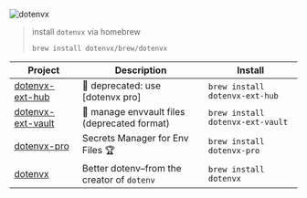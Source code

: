 ![dotenvx](https://dotenvx.com/better-banner.png)

> install `dotenvx` via homebrew
> ```
> brew install dotenvx/brew/dotenvx
> ```

<!-- project_table_start -->
| Project                                                           | Description                                   | Install                          |
| ----------------------------------------------------------------- | --------------------------------------------- | -------------------------------- |
| [dotenvx-ext-hub](https://github.com/dotenvx/dotenvx-ext-hub)     | 🚫 deprecated: use [dotenvx pro]               | `brew install dotenvx-ext-hub`   |
| [dotenvx-ext-vault](https://github.com/dotenvx/dotenvx-ext-vault) | 🔐 manage envvault files (deprecated format)   | `brew install dotenvx-ext-vault` |
| [dotenvx-pro](https://github.com/dotenvx/dotenvx-pro)             | Secrets Manager for Env Files 🏆               | `brew install dotenvx-pro`       |
| [dotenvx](https://github.com/dotenvx/dotenvx)                     | Better dotenv–from the creator of `dotenv`     | `brew install dotenvx`           |
<!-- project_table_end -->
